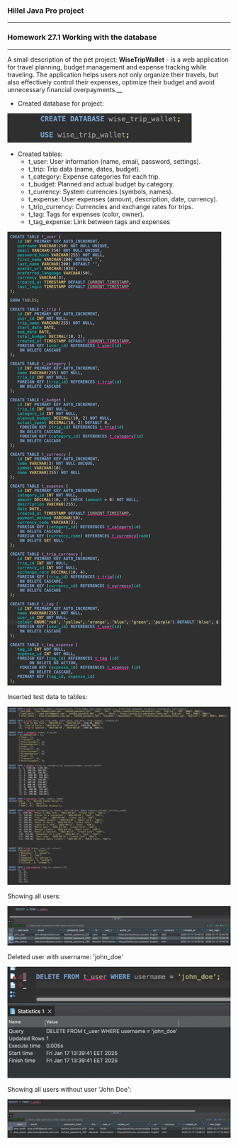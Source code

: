 ### Hillel Java Pro project
***
### Homework 27.1  Working with the database
***
A small description of the pet project:
__WiseTripWallet__ - is a web application for travel planning, budget management and expense tracking while traveling. The application helps users not only organize their travels, but also effectively control their expenses, optimize their budget and avoid unnecessary financial overpayments.__
* Created database for project:

![img.png](img.png)

* Created tables:   
  * t_user: User information (name, email, password, settings).
  * t_trip: Trip data (name, dates, budget).
  * t_category: Expense categories for each trip.
  * t_budget: Planned and actual budget by category.
  * t_currency: System currencies (symbols, names).
  * t_expense: User expenses (amount, description, date, currency).
  * t_trip_currency: Currencies and exchange rates for trips.
  * t_tag: Tags for expenses (color, owner).
  * t_tag_expense: Link between tags and expenses

![img_1.png](img_1.png)

Inserted test data to tables:

![img_2.png](img_2.png)

Showing all users:

![img_3.png](img_3.png)

Deleted user with username: 'john_doe'

![img_14.png](img_4.png)

Showing all users without user 'John Doe':

![img_19.png](img_5.png)



